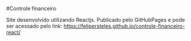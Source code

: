 #Controle financeiro

Site desenvolvido utilizando Reactjs. Publicado pelo GitHubPages e pode ser acessado pelo link: https://felipersteles.github.io/controle-financeiro-react/
